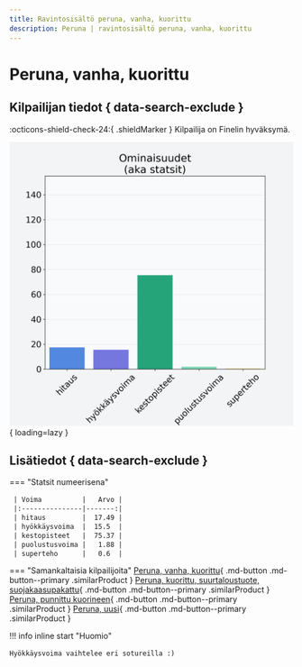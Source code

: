 ```yaml
---
title: Ravintosisältö peruna, vanha, kuorittu
description: Peruna | ravintosisältö peruna, vanha, kuorittu
---
```


# Peruna, vanha, kuorittu


## Kilpailijan tiedot { data-search-exclude }

:octicons-shield-check-24:{ .shieldMarker } Kilpailija on Finelin hyväksymä.

![Peruna, vanha, kuorittu](./images/peruna-vanha-kuorittu.png){ loading=lazy }

## Lisätiedot { data-search-exclude }
=== "Statsit numeerisena"

     | Voima          |   Arvo |
     |:---------------|-------:|
     | hitaus         |  17.49 |
     | hyökkäysvoima  |  15.5  |
     | kestopisteet   |  75.37 |
     | puolustusvoima |   1.88 |
     | superteho      |   0.6  |

=== "Samankaltaisia kilpailijoita"
    [Peruna, vanha, kuorittu](/peruna-vanha-kuorittu){ .md-button .md-button--primary .similarProduct }
    [Peruna, kuorittu, suurtaloustuote, suojakaasupakattu](/peruna-kuorittu-suurtaloustuote-suojakaasupakattu){ .md-button .md-button--primary .similarProduct }
    [Peruna, punnittu kuorineen](/peruna-punnittu-kuorineen){ .md-button .md-button--primary .similarProduct }
    [Peruna, uusi](/peruna-uusi){ .md-button .md-button--primary .similarProduct }

!!! info inline start "Huomio"

    Hyökkäysvoima vaihtelee eri sotureilla :)

